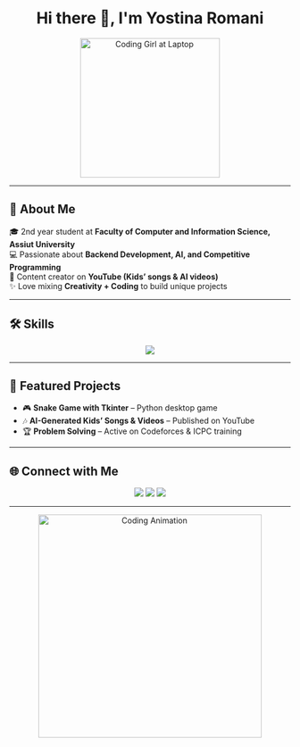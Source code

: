 <h1 align="center">Hi there 👋, I'm Yostina Romani</h1>

<p align="center">
  <img src="https://media.giphy.com/media/WUlplcMpOCEmTGBtBW/giphy.gif" width="250" alt="Coding Girl at Laptop"/>
</p>

---

## 🚀 About Me
🎓 2nd year student at **Faculty of Computer and Information Science, Assiut University**  
💻 Passionate about **Backend Development, AI, and Competitive Programming**  
🎥 Content creator on **YouTube (Kids’ songs & AI videos)**  
✨ Love mixing **Creativity + Coding** to build unique projects  

---

## 🛠️ Skills
<p align="center">
  <img src="https://skillicons.dev/icons?i=python,cpp,html,css,js,git,github,django" />
</p>

---

## 📌 Featured Projects
- 🎮 **Snake Game with Tkinter** – Python desktop game  
- 🎶 **AI-Generated Kids’ Songs & Videos** – Published on YouTube  
- 🏆 **Problem Solving** – Active on Codeforces & ICPC training  

---

## 🌐 Connect with Me
<p align="center">
  <a href="https://www.linkedin.com/in/YOUR-LINK"><img src="https://img.shields.io/badge/LinkedIn-%230A66C2.svg?style=for-the-badge&logo=linkedin&logoColor=white"/></a>
  <a href="https://www.youtube.com/@YOUR-CHANNEL"><img src="https://img.shields.io/badge/YouTube-%23FF0000.svg?style=for-the-badge&logo=youtube&logoColor=white"/></a>
  <a href="mailto:your.email@example.com"><img src="https://img.shields.io/badge/Gmail-%23EA4335.svg?style=for-the-badge&logo=gmail&logoColor=white"/></a>
</p>

---

<p align="center">
  <img src="https://media.giphy.com/media/qgQUggAC3Pfv687qPC/giphy.gif" width="400" alt="Coding Animation"/>
</p>

